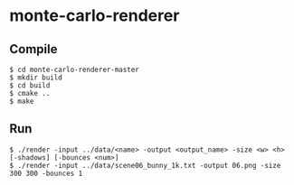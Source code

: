 # monte-carlo-renderer

## Compile
```
$ cd monte-carlo-renderer-master
$ mkdir build
$ cd build
$ cmake ..
$ make
```

## Run
```
$ ./render -input ../data/<name> -output <output_name> -size <w> <h> [-shadows] [-bounces <num>] 
$ ./render -input ../data/scene06_bunny_1k.txt -output 06.png -size 300 300 -bounces 1
```
